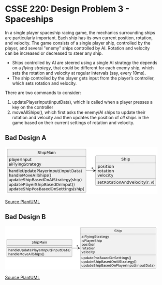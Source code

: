 # CSSE 220: Design Problem 3 - Spaceships
In a single player spaceship racing game, the mechanics surrounding ships are particularly important.  Each ship has its own current position, rotation, and velocity.  The game consists of a single player ship, controlled by the player, and several "enemy" ships controlled by AI.  Rotation and velocity can be increased or decreased to steer any ship. 
  - Ships controlled by AI are steered using a single AI strategy the depends on a *flying strategy*, that could be different for each enemy ship, which sets the rotation and velocity at regular intervals (say, every 10ms). 
  - The ship controlled by the player gets input from the player’s controller, which sets rotation and velocity. 

There are two commands to consider: 
  1. updatePlayerInput(inputData), which is called when a player presses a key on the controller 
  2. moveAllShips(), which first asks the enemy/AI ships to update their rotation and velocity and then updates the position of *all* ships in the game based on their current settings of rotation and velocity.

## Bad Design A
<img src="DP3_A.png" alt="Bad Design A" width="800"/>

[Source PlantUML](http://www.plantuml.com/plantuml/uml/NP31QiCm38RlVWhJKpgsLnZD68CUoih2TXUnICLSsLXA88oz--pCoq8lGlh_tv-H3gAGTBnw8v_44H9ShUZiCTT4_UAOteE8xIuKJq1iluorqSECwSXnr3m1lVYPUEWqWU8mP-a2x3o-HvU5yt-ueLAVGM6_XavXmjRxmfUcoEFoginF8EXUkJt-aHl9Qisiv4ro-UG6SWvItGvLYGUf5FEzMUrthI2a53YtAIZKTa8VUjAobg2-LQDbzr6D9jtRQPznPZtImwFTtUqMiZaWktp87m00)

## Bad Design B
<img src="DP3_B.png" alt="Bad Design B" width="800"/>

[Source PlantUML](http://www.plantuml.com/plantuml/uml/TP1DQWCn38NtFeN9AYdq2YKffP15Q67e0SHO9AAAR2nDm9JUlV8a7RfeDaBsU_hqirM3QjEPWtwI5AXmZcgDqMEbSLR2oA0QXnEL0v34hn3Z2IGnVfG4XkyC3UjUocHhwl4533QBwP0lk6FkvRhUXEy_k1a5zCgDv3XOTTYn-HVfbTaz_YnPoIYBfpKRtD8BSXx9kd-wpf7r6HJJcmnevaHljuWTTLDt-zzM_-jtzl79mtA3nwUuUbZDIuGjIl8x_G00)

